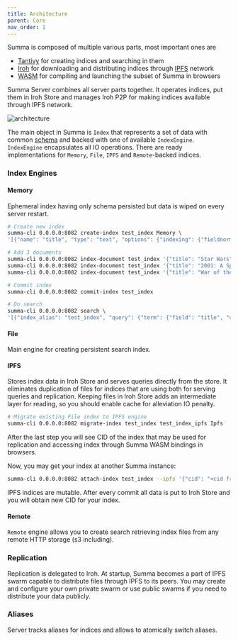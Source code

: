 ```yaml
---
title: Architecture
parent: Core
nav_order: 1
---
```


Summa is composed of multiple various parts, most important ones are 
- [Tantivy](https://github.com/quickwit-oss/tantivy) for creating indices and searching in them
- [Iroh](https://github.com/n0-computer/iroh) for downloading and distributing indices through [IPFS](https://ipfs.tech) network
- [WASM](/summa/core/wasm) for compiling and launching the subset of Summa in browsers 

Summa Server combines all server parts together. It operates indices, put them in Iroh Store and manages Iroh
P2P for making indices available through IPFS network.

![architecture](/summa/assets/arch.drawio.png)

The main object in Summa is `Index` that represents a set of data with common [schema](/summa/core/schema) and backed with one of available `IndexEngine`.
`IndexEngine` encapsulates all IO operations. There are ready implementations for `Memory`, `File`, `IPFS` and `Remote`-backed indices.

### Index Engines

#### Memory

Ephemeral index having only schema persisted but data is wiped on every server restart.

```bash 
# Create new index
summa-cli 0.0.0.0:8082 create-index test_index Memory \
'[{"name": "title", "type": "text", "options": {"indexing": {"fieldnorms": True, "record": "position", "tokenizer": "default"}, "stored": True}}]'

# Add 3 documents
summa-cli 0.0.0.0:8082 index-document test_index '{"title": "Star Wars"}'
summa-cli 0.0.0.0:8082 index-document test_index '{"title": "2001: A Space Odyssey"}'
summa-cli 0.0.0.0:8082 index-document test_index '{"title": "War of the Worlds"}'

# Commit index
summa-cli 0.0.0.0:8082 commit-index test_index

# Do search
summa-cli 0.0.0.0:8082 search \
'[{"index_alias": "test_index", "query": {"term": {"field": "title", "value": "war"}}, "collectors": [{"top_docs": {"limit": 10}}, {"count": {}}]}]'
```

#### File

Main engine for creating persistent search index.

#### IPFS

Stores index data in Iroh Store and serves queries directly from the store. It eliminates duplication
of files for indices that are using both for serving queries and replication.
Keeping files in Iroh Store adds an intermediate layer for reading, so you should enable cache for alleviation IO penalty.

```bash 
# Migrate existing File index to IPFS engine
summa-cli 0.0.0.0:8082 migrate-index test_index test_index_ipfs Ipfs
```

After the last step you will see CID of the index that may be used for replication and accessing index through Summa WASM bindings in browsers.

Now, you may get your index at another Summa instance:
```bash 
summa-cli 0.0.0.0:8082 attach-index test_index --ipfs '{"cid": "<cid from previous step>" }'
```

IPFS indices are mutable. After every commit all data is put to Iroh Store and you will obtain new CID for your index.

#### Remote

`Remote` engine allows you to create search retrieving index files from any remote HTTP storage (s3 including).

### Replication

Replication is delegated to Iroh. At startup, Summa becomes a part of IPFS swarm capable to distribute files through IPFS to its peers.
You may create and configure your own private swarm or use public swarms if you need to distribute your data publicly.

### Aliases
Server tracks aliases for indices and allows to atomically switch aliases.

